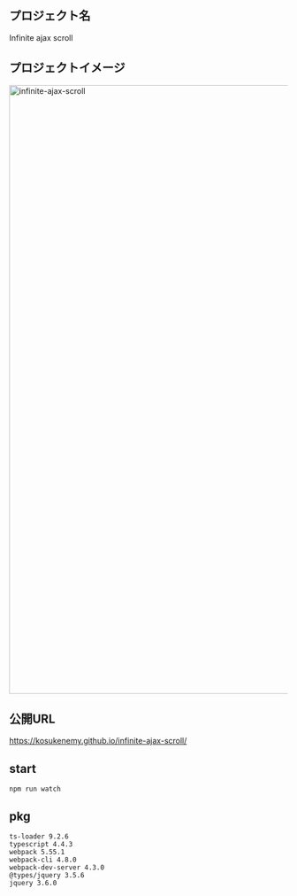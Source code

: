 ## プロジェクト名

Infinite ajax scroll

## プロジェクトイメージ
<img width="1100" alt="infinite-ajax-scroll" src="https://user-images.githubusercontent.com/61720779/135547667-500badbc-3f6e-4070-9404-f3150d17b781.png">

## 公開URL

https://kosukenemy.github.io/infinite-ajax-scroll/

## start 

```
npm run watch
```

## pkg

```
ts-loader 9.2.6
typescript 4.4.3
webpack 5.55.1
webpack-cli 4.8.0
webpack-dev-server 4.3.0
@types/jquery 3.5.6
jquery 3.6.0

```
